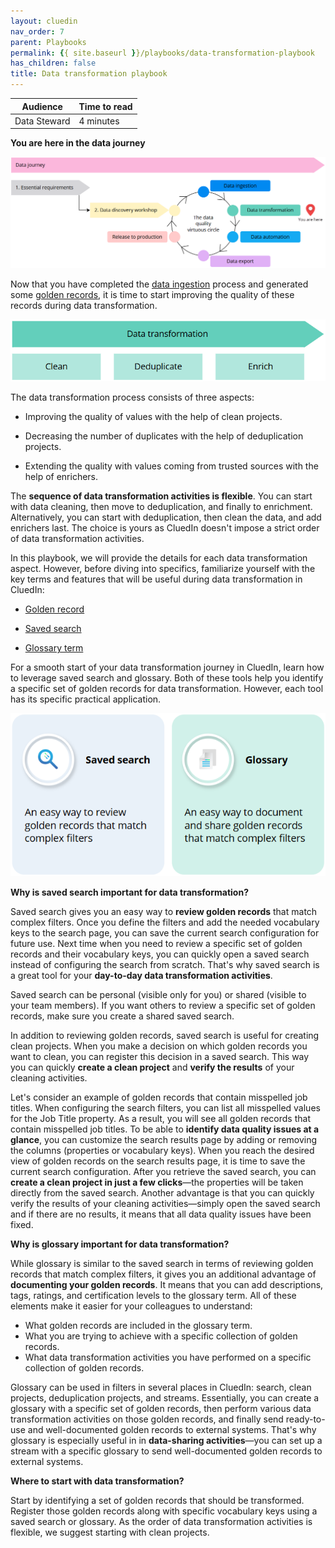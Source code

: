 ```yaml
---
layout: cluedin
nav_order: 7
parent: Playbooks
permalink: {{ site.baseurl }}/playbooks/data-transformation-playbook
has_children: false
title: Data transformation playbook
---
```


| Audience | Time to read |
|--|--|
| Data Steward | 4 minutes |

**You are here in the data journey**

![data-journey-data-transformation.png](../../assets/images/playbooks/data-journey-data-transformation.png)

Now that you have completed the [data ingestion](/playbooks/data-ingestion-playbook) process and generated some [golden records](/key-terms-and-features/golden-records), it is time to start improving the quality of these records during data transformation.

![data-transformation-steps.png](../../assets/images/playbooks/data-transformation-steps.png)

The data transformation process consists of three aspects:

- Improving the quality of values with the help of clean projects.

- Decreasing the number of duplicates with the help of deduplication projects.

- Extending the quality with values coming from trusted sources with the help of enrichers.

The **sequence of data transformation activities is flexible**. You can start with data cleaning, then move to deduplication, and finally to enrichment. Alternatively, you can start with deduplication, then clean the data, and add enrichers last. The choice is yours as CluedIn doesn't impose a strict order of data transformation activities.

In this playbook, we will provide the details for each data transformation aspect. However, before diving into specifics, familiarize yourself with the key terms and features that will be useful during data transformation in CluedIn:

- [Golden record](/key-terms-and-features/golden-records)

- [Saved search](/key-terms-and-features/search#saved-searches)

- [Glossary term](/getting-started/glossary)

For a smooth start of your data transformation journey in CluedIn, learn how to leverage saved search and glossary. Both of these tools help you identify a specific set of golden records for data transformation. However, each tool has its specific practical application.

![saved-search-and-glossary.png](../../assets/images/playbooks/saved-search-and-glossary.png)

**Why is saved search important for data transformation?**

Saved search gives you an easy way to **review golden records** that match complex filters. Once you define the filters and add the needed vocabulary keys to the search page, you can save the current search configuration for future use. Next time when you need to review a specific set of golden records and their vocabulary keys, you can quickly open a saved search instead of configuring the search from scratch. That's why saved search is a great tool for your **day-to-day data transformation activities**.

Saved search can be personal (visible only for you) or shared (visible to your team members). If you want others to review a specific set of golden records, make sure you create a shared saved search.

In addition to reviewing golden records, saved search is useful for creating clean projects. When you make a decision on which golden records you want to clean, you can register this decision in a saved search. This way you can quickly **create a clean project** and **verify the results** of your cleaning activities.

Let's consider an example of golden records that contain misspelled job titles. When configuring the search filters, you can list all misspelled values for the Job Title property. As a result, you will see all golden records that contain misspelled job titles. To be able to **identify data quality issues at a glance**, you can customize the search results page by adding or removing the columns (properties or vocabulary keys). When you reach the desired view of golden records on the search results page, it is time to save the current search configuration. After you retrieve the saved search, you can **create a clean project in just a few clicks**—the properties will be taken directly from the saved search. Another advantage is that you can quickly verify the results of your cleaning activities—simply open the saved search and if there are no results, it means that all data quality issues have been fixed.

**Why is glossary important for data transformation?**

While glossary is similar to the saved search in terms of reviewing golden records that match complex filters, it gives you an additional advantage of **documenting your golden records**. It means that you can add descriptions, tags, ratings, and certification levels to the glossary term. All of these elements make it easier for your colleagues to understand:

- What golden records are included in the glossary term.
- What you are trying to achieve with a specific collection of golden records.
- What data transformation activities you have performed on a specific collection of golden records.

Glossary can be used in filters in several places in CluedIn: search, clean projects, deduplication projects, and streams. Essentially, you can create a glossary with a specific set of golden records, then perform various data transformation activities on those golden records, and finally send ready-to-use and well-documented golden records to external systems. That's why glossary is especially useful in in **data-sharing activities**—you can set up a stream with a specific glossary to send well-documented golden records to external systems.

**Where to start with data transformation?**

Start by identifying a set of golden records that should be transformed. Register those golden records along with specific vocabulary keys using a saved search or glossary. As the order of data transformation activities is flexible, we suggest starting with clean projects.